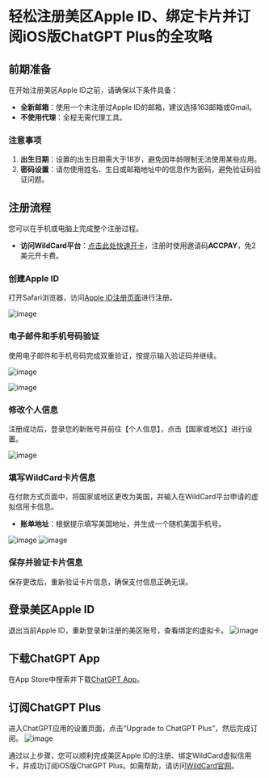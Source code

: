 # 轻松注册美区Apple ID、绑定卡片并订阅iOS版ChatGPT Plus的全攻略

## 前期准备

在开始注册美区Apple ID之前，请确保以下条件具备：

- **全新邮箱**：使用一个未注册过Apple ID的邮箱，建议选择163邮箱或Gmail。
- **不使用代理**：全程无需代理工具。

### 注意事项

1. **出生日期**：设置的出生日期需大于18岁，避免因年龄限制无法使用某些应用。
2. **密码设置**：请勿使用姓名、生日或邮箱地址中的信息作为密码，避免验证码验证问题。

## 注册流程

您可以在手机或电脑上完成整个注册过程。

- **访问WildCard平台**：[点击此处快速开卡](https://bit.ly/WildCardo)，注册时使用邀请码**ACCPAY**，免2美元开卡费。

### 创建Apple ID

打开Safari浏览器，访问[Apple ID注册页面](https://appleid.apple.com/account)进行注册。

![image](https://github.com/user-attachments/assets/e87c0de1-966f-40ca-8fff-260f54ce71a3)

### 电子邮件和手机号码验证

使用电子邮件和手机号码完成双重验证，按提示输入验证码并继续。

![image](https://github.com/user-attachments/assets/2e6854d3-9684-4fca-8691-d1408c9f6437)

![image](https://github.com/user-attachments/assets/8dcb467c-08ee-42cc-95fd-cadb6a5a203b)

### 修改个人信息

注册成功后，登录您的新账号并前往【个人信息】，点击【国家或地区】进行设置。

![image](https://github.com/user-attachments/assets/3b511c50-0ae3-4bd3-82ce-1063ee2306b7)

### 填写WildCard卡片信息

在付款方式页面中，将国家或地区更改为美国，并输入在WildCard平台申请的虚拟信用卡信息。

- **账单地址**：根据提示填写美国地址，并生成一个随机美国手机号。

![image](https://github.com/user-attachments/assets/294ec71b-54db-40f1-ad29-ca0fc03303fc)
![image](https://github.com/user-attachments/assets/a8c99753-2ccd-49e2-8bd6-08199fda6d1f)

### 保存并验证卡片信息

保存更改后，重新验证卡片信息，确保支付信息正确无误。

## 登录美区Apple ID

退出当前Apple ID，重新登录新注册的美区账号，查看绑定的虚拟卡。
![image](https://github.com/user-attachments/assets/fcadc242-64ac-4134-80b9-3e0b60897bcc)

## 下载ChatGPT App

在App Store中搜索并下载[ChatGPT App](https://apps.apple.com/us/app/chatgpt/id6448311069)。

## 订阅ChatGPT Plus

进入ChatGPT应用的设置页面，点击“Upgrade to ChatGPT Plus”，然后完成订阅。
![image](https://github.com/user-attachments/assets/ab8c13e4-6cf2-477e-888f-92f53c0c8a55)

通过以上步骤，您可以顺利完成美区Apple ID的注册、绑定WildCard虚拟信用卡，并成功订阅iOS版ChatGPT Plus。如需帮助，请访问[WildCard官网](https://bit.ly/WildCardo)。
